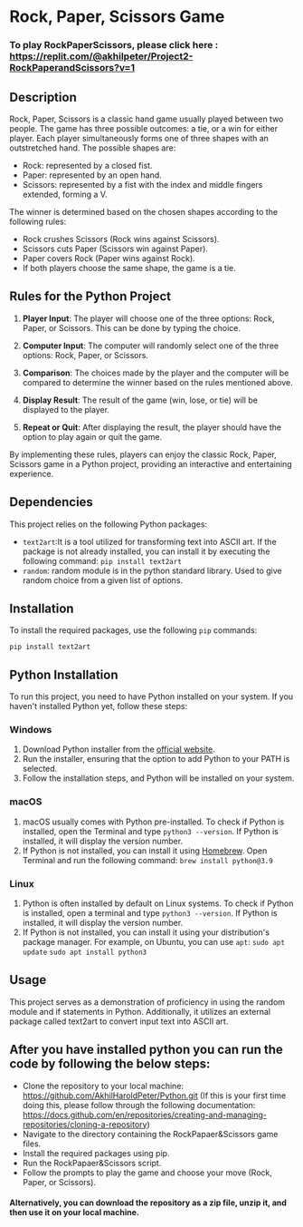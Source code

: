 # Rock, Paper, Scissors Game

### To play RockPaperScissors, please click here : https://replit.com/@akhilpeter/Project2-RockPaperandScissors?v=1


## Description

Rock, Paper, Scissors is a classic hand game usually played between two people. The game has three possible outcomes: a tie, or a win for either player. Each player simultaneously forms one of three shapes with an outstretched hand. The possible shapes are:

- Rock: represented by a closed fist.
- Paper: represented by an open hand.
- Scissors: represented by a fist with the index and middle fingers extended, forming a V.

The winner is determined based on the chosen shapes according to the following rules:

- Rock crushes Scissors (Rock wins against Scissors).
- Scissors cuts Paper (Scissors win against Paper).
- Paper covers Rock (Paper wins against Rock).
- If both players choose the same shape, the game is a tie.

## Rules for the Python Project

1. **Player Input**: The player will choose one of the three options: Rock, Paper, or Scissors. This can be done  by typing the choice.

2. **Computer Input**: The computer will randomly select one of the three options: Rock, Paper, or Scissors.

3. **Comparison**: The choices made by the player and the computer will be compared to determine the winner based on the rules mentioned above.

4. **Display Result**: The result of the game (win, lose, or tie) will be displayed to the player.

5. **Repeat or Quit**: After displaying the result, the player should have the option to play again or quit the game.

By implementing these rules, players can enjoy the classic Rock, Paper, Scissors game in a Python project, providing an interactive and entertaining experience.




## Dependencies

This project relies on the following Python packages:

- `text2art`:It is a tool utilized for transforming text into ASCII art. If the package is not already installed, you can install it by executing the following command: `pip install text2art`
- `random`: random module is in the python standard library. Used to give random choice from a given list of options.

## Installation

To install the required packages, use the following `pip` commands:

```pip install text2art```

## Python Installation

To run this project, you need to have Python installed on your system. If you haven't installed Python yet, follow these steps:

### Windows

1. Download Python installer from the [official website](https://www.python.org/downloads/).
2. Run the installer, ensuring that the option to add Python to your PATH is selected.
3. Follow the installation steps, and Python will be installed on your system.

### macOS

1. macOS usually comes with Python pre-installed. To check if Python is installed, open the Terminal and type `python3 --version`. If Python is installed, it will display the version number.
2. If Python is not installed, you can install it using [Homebrew](https://brew.sh/). Open Terminal and run the following command:
`brew install python@3.9`

### Linux

1. Python is often installed by default on Linux systems. To check if Python is installed, open a terminal and type `python3 --version`. If Python is installed, it will display the version number.
2. If Python is not installed, you can install it using your distribution's package manager. For example, on Ubuntu, you can use `apt`:
`sudo apt update`
`sudo apt install python3`

## Usage
This project serves as a demonstration of proficiency in using the random module and if statements in Python. Additionally, it utilizes an external package called text2art to convert input text into ASCII art.


## After you have installed python you can run the code by following the below steps:
- Clone the repository to your local machine: https://github.com/AkhilHaroldPeter/Python.git (If this is your first time doing this, please follow through the following documentation: https://docs.github.com/en/repositories/creating-and-managing-repositories/cloning-a-repository)
- Navigate to the directory containing the RockPapaer&Scissors game files.
- Install the required packages using pip.
- Run the RockPapaer&Scissors script.
- Follow the prompts to play the game and choose your move (Rock, Paper, or Scissors).
#### Alternatively, you can download the repository as a zip file, unzip it, and then use it on your local machine.
